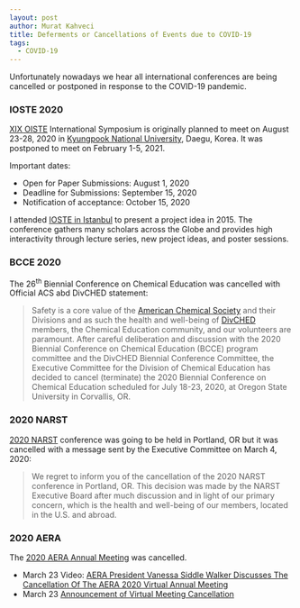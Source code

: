 ```yaml
---
layout: post
author: Murat Kahveci
title: Deferments or Cancellations of Events due to COVID-19
tags: 
  - COVID-19
---
```


Unfortunately nowadays we hear all international conferences are being cancelled or postponed in response to the COVID-19 pandemic.   

<!--more-->

### IOSTE 2020

[XIX OISTE](http://www.ioste2020korea.kr) International Symposium is originally planned to meet on August 23-28, 2020 in [Kyungpook National University](https://en.knu.ac.kr/main/main.htm), Daegu, Korea. It was postponed to meet on February 1-5, 2021. 

Important dates:

* Open for Paper Submissions: August 1, 2020
* Deadline for Submissions: September 15, 2020
* Notification of acceptance: October 15, 2020

I attended [IOSTE in Istanbul](/hnw) to present a project idea in 2015. The conference gathers many scholars across the Globe and provides high interactivity through lecture series, new project ideas, and poster sessions. 

### BCCE 2020

The 26<sup>th</sup> Biennial Conference on Chemical Education was cancelled with Official ACS abd DivCHED statement:

> Safety is a core value of the [American Chemical Society](https://www.acs.org/content/acs/en.html) and their Divisions and as such the health and well-being of [DivCHED](http://www.divched.org/) members, the Chemical Education community, and our volunteers are paramount. After careful deliberation and discussion with the 2020 Biennial Conference on Chemical Education (BCCE) program committee and the DivCHED Biennial Conference Committee, the Executive Committee for the Division of Chemical Education has decided to cancel (terminate) the 2020 Biennial Conference on Chemical Education scheduled for July 18-23, 2020, at Oregon State University in Corvallis, OR.

### 2020 NARST 

[2020 NARST](https://narst.org/conferences/2020-annual-conference) conference was going to be held in Portland, OR but it was cancelled with a message sent by the Executive Committee on March 4, 2020:

> We regret to inform you of the cancellation of the 2020 NARST conference in Portland, OR. This decision was made by the NARST Executive Board after much discussion and in light of our primary concern, which is the health and well-being of our members, located in the U.S. and abroad. 

### 2020 AERA

The [2020 AERA Annual Meeting](https://www.aera20.net) was cancelled.

* March 23 Video: [AERA President Vanessa Siddle Walker Discusses The Cancellation Of The AERA 2020 Virtual Annual Meeting](https://www.aera20.net/vanessa-discusses-the-cancellation.html)
* March 23 [Announcement of Virtual Meeting Cancellation](https://www.aera20.net/EXECUTIVE-DIRECTOR-LEVINE-AND-PRESIDENT-SIDDLE-WALKER-ANNOUNCE-CANCELLATION-OF-THE-2020-VIRTUAL-ANNUAL-MEETING.html)